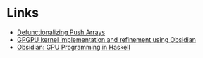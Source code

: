 # Links

* [Defunctionalizing Push Arrays](https://www.researchgate.net/profile/Bo-Joel-Svensson/publication/266661255_Defunctionalizing_Push_arrays/links/54afb2070cf2b48e8ed68454/Defunctionalizing-Push-arrays.pdf)
* [GPGPU kernel implementation and refinement using Obsidian](https://pdf.sciencedirectassets.com/280203/1-s2.0-S1877050910X00023/1-s2.0-S1877050910002322/main.pdf?X-Amz-Security-Token=IQoJb3JpZ2luX2VjEE0aCXVzLWVhc3QtMSJGMEQCIBY8ykhAP941wHO1NKj8EmXG3btdpgX6HaUV9zAo0PCMAiACRjzV0D2lbFFwnhUzEqBupGsgX6DkK62ZIEvb%2B0irbiq8BQj2%2F%2F%2F%2F%2F%2F%2F%2F%2F%2F8BEAUaDDA1OTAwMzU0Njg2NSIMPmS2kZBwKKMGD%2F6GKpAFaY6lOuHO%2B1RkV%2FL6NkK74dL6YJculUqyZJn9s09njF1L%2Bb4LgjH%2FbawysWGvGeuH%2FQtSgwqFM90MQ4grDiDQPHUjSEDNVuN2II%2BqPK4oqkjqxwTmC2AObe%2FMY1c45L2nshYodZwtROh6Hl8Jp4B4HoDPE9wx1fEw7DGmB%2Bj70q5PG7%2FUUo3rLl6BCMT%2FWKFGfZSaOmaD5nweVaTRBUbgSVIcmCQKshE28TkHFpmwY58YNO0GjaKHXMsBNciZ2DvIPAHMyA1iymB7UFcoBRDicZJUDZvvnJNGj1bTX9tEQ49yil7IWD22hKPHL5nSogssocX5rRXiIglVT%2BAzHsMMyxfVxfFGBsmmSGAVG9FAeRPgx1T%2FIOqNo%2FOuyV9G%2BVSt5boUg4HBaZSvW5JNkL5bFpaMlrUTpMF%2F6Bbq3Q6EsiZMaFF0JOS3rvX5dkDlfu7OzJDBuRBszYoq%2B4%2FLQGJypfmarz8ZHEzi3Qw85nYbT68UGNa%2BZ9lZQG%2B47mF6Nj11%2F%2Fu%2FDTZD1p4r9nskTevwkRE%2BL7q3OSbqFj4YvN6qsMBLb%2FM7K2xSmaots0YGisZ09fVJBetJ1ILZpN5wCbS%2F77uFeQoxYXGIwz84wyqSueP7qcj3BQ%2FMkZRbmVpokj3vtESlfHvcZV2Ntu95JM9hetE9F5azaZ%2F%2Fm3WTE2mgW48FCbFI09p%2F7%2FSJyEWl54lNG7%2F2y0AayedFUs75otJauCpNJtr2pF4sbAGfgiagA2%2BzeDatKnI7MDhMD0R27wvaVwEup6vkLmTaJh4P8bGFd01Fwj96gZIKESW6HfwGXMBMj%2FoJn3CYpcfVelPmDr6jTeSJapUJoWE8gQVFjWuISuD4PdHYtbiSBL%2Fjn5jPvGMwvrqrrQY6sgEtK%2Fo3hSElpY%2Be20Xj4eNAJ%2BFmkb5nASAJvtygtnSdoc%2FBHMv4U3Je92nbunzwAwXaVCZ8FBK1%2F2cmq3sYLNOyPEJrCNqAo0Lgf137RvhaJb7erYXXfL7UCz1hePrG3I3bgKkBRN5PD%2FSlu%2BSSEimoEn4kCyxoaNYI9QvymaTlHZJM0ueXCYprlRfMneJXxnEVyC3qlMsTMtcL%2B45koHZeeTQJUMXWJB%2BYQxNDmNM3ZHH4&X-Amz-Algorithm=AWS4-HMAC-SHA256&X-Amz-Date=20240119T212055Z&X-Amz-SignedHeaders=host&X-Amz-Expires=300&X-Amz-Credential=ASIAQ3PHCVTYV2JHRO6K%2F20240119%2Fus-east-1%2Fs3%2Faws4_request&X-Amz-Signature=4daa64d1ff99af09ed3f3773b3a8292d56861d24236846a93e2caf3d574d976f&hash=ac6831c0efff7fa860737a34939cc4b3cbe8fb771a5c1afeb2e26d66fc5af3c4&host=68042c943591013ac2b2430a89b270f6af2c76d8dfd086a07176afe7c76c2c61&pii=S1877050910002322&tid=spdf-66c46b47-5285-467e-99ed-71affbe76829&sid=77dc001a8f0d3446da1b8d376e050216b644gxrqa&type=client&tsoh=d3d3LnNjaWVuY2VkaXJlY3QuY29t&ua=19015a565e5555070400&rr=84821fda4fd137d0&cc=ca)
* [Obsidian: GPU Programming in Haskell](https://www.um.edu.mt/library/oar/bitstream/123456789/28112/1/Seventh_International_Workshop_on_designing_correct_circuits_2008.pdf#page=109)
